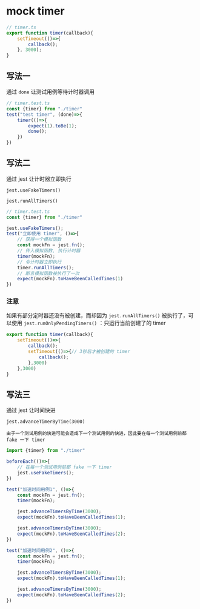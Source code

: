 # mock timer

```ts
// timer.ts
export function timer(callback){
	setTimeout(()=>{
		callback();
	}, 3000);
}
```

## 写法一

通过 `done` 让测试用例等待计时器调用

```ts
// timer.test.ts
const {timer} from "./timer"
test("test timer", (done)=>{
	timer(()=>{
		expect(1).toBe(1);
		done();
	})
})
```

## 写法二

通过 jest 让计时器立即执行

`jest.useFakeTimers()`

`jest.runAllTimers()` 

```ts
// timer.test.ts
const {timer} from "./timer"

jest.useFakeTimers();
test("立即使用 timer", ()=>{
	// 获得一个模拟函数
	const mockFn = jest.fn();
	// 传入模拟函数, 执行计时器
	timer(mockFn);	
	// 令计时器立即执行	
	timer.runAllTimers();
	// 断言模拟函数被执行了一次
	expect(mockFn).toHaveBeenCalledTimes(1)
})
```

### 注意

如果有部分定时器还没有被创建，而却因为 `jest.runAllTimers()` 被执行了，可以使用 `jest.runOnlyPendingTimers()` ：只运行当前创建了的 timer 

```ts
export function timer(callback){
	setTimeout(()=>{
		callback();
		setTimeout(()=>{// 3秒后才被创建的 timer
			callback();
		},3000)
	},3000)
}
```

## 写法三

通过 jest 让时间快进

`jest.advanceTimerByTime(3000)`

```ad-warning
由于一个测试用例的快进可能会造成下一个测试用例的快进，因此要在每一个测试用例前都 fake 一下 timer
```

```ts
import {timer} from "./timer"

beforeEach(()=>{
	// 在每一个测试用例前都 fake 一下 timer
	jest.useFakeTimers();
})

test("加速时间用例1", ()=>{
	const mockFn = jest.fn();	
	timer(mockFn);

	jest.advanceTimersByTime(3000);
	expect(mockFn).toHaveBeenCalledTimes(1);

	jest.advanceTimersByTime(3000);
	expect(mockFn).toHaveBeenCalledTimes(2);
})

test("加速时间用例2", ()=>{
	const mockFn = jest.fn();	
	timer(mockFn);

	jest.advanceTimersByTime(3000);
	expect(mockFn).toHaveBeenCalledTimes(1);

	jest.advanceTimersByTime(3000);
	expect(mockFn).toHaveBeenCalledTimes(2);
})
```